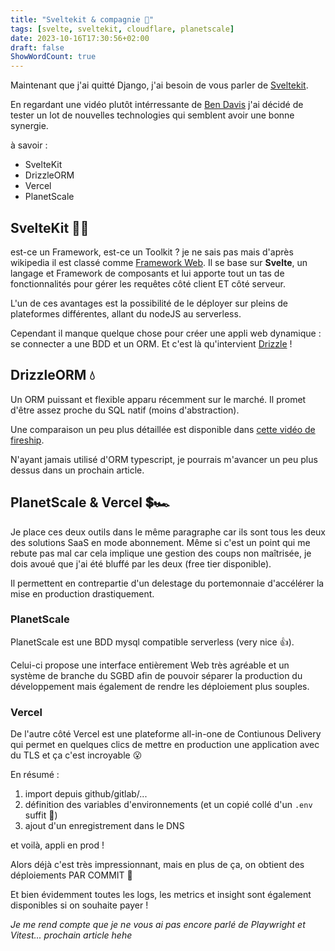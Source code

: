 ```yaml
---
title: "Sveltekit & compagnie 🧡"
tags: [svelte, sveltekit, cloudflare, planetscale]
date: 2023-10-16T17:30:56+02:00
draft: false
ShowWordCount: true
---
```


Maintenant que j'ai quitté Django, j'ai besoin de vous parler de [Sveltekit](https://kit.svelte.dev/).

En regardant une vidéo plutôt intérressante de [Ben Davis](https://www.youtube.com/watch?v=vnkyMcw0TZE) j'ai décidé de tester un lot de nouvelles technologies qui semblent avoir une bonne synergie.

à savoir :
* SvelteKit
* DrizzleORM
* Vercel
* PlanetScale

## SvelteKit 🧡✨

est-ce un Framework, est-ce un Toolkit ? je ne sais pas mais d'après wikipedia il est classé comme [Framework Web](https://en.wikipedia.org/wiki/Svelte). Il se base sur __Svelte__, un langage et Framework de composants et lui apporte tout un tas de fonctionnalités pour gérer les requêtes côté client ET côté serveur.

L'un de ces avantages est la possibilité de le déployer sur pleins de plateformes différentes, allant du nodeJS au serverless.

Cependant il manque quelque chose pour créer une appli web dynamique : se connecter a une BDD et un ORM. Et c'est là qu'intervient [Drizzle](https://orm.drizzle.team/) !

## DrizzleORM 💧

Un ORM puissant et flexible apparu récemment sur le marché. Il promet d'être assez proche du SQL natif (moins d'abstraction).

Une comparaison un peu plus détaillée est disponible dans [cette vidéo de fireship](https://www.youtube.com/watch?v=4QN1BzxF8wM&ab_channel=BeyondFireship).

N'ayant jamais utilisé d'ORM typescript, je pourrais m'avancer un peu plus dessus dans un prochain article.

## PlanetScale & Vercel 💲🏎️

Je place ces deux outils dans le même paragraphe car ils sont tous les deux des solutions SaaS en mode abonnement. 
Même si c'est un point qui me rebute pas mal car cela implique une gestion des coups non maîtrisée, je dois avoué que j'ai été bluffé par les deux (free tier disponible).

Il permettent en contrepartie d'un delestage du portemonnaie d'accélérer la mise en production drastiquement.

### PlanetScale

PlanetScale est une BDD mysql compatible serverless (very nice 👍).

Celui-ci propose une interface entièrement Web très agréable et un système de branche du SGBD afin de pouvoir séparer la production du développement mais également de rendre les déploiement plus souples.

### Vercel

De l'autre côté Vercel est une plateforme all-in-one de Contiunous Delivery qui permet en quelques clics de mettre en production une application avec du TLS et ça c'est incroyable 😮

En résumé :
1. import depuis github/gitlab/...
2. définition des variables d'environnements (et un copié collé d'un `.env` suffit 🤩)
3. ajout d'un enregistrement dans le DNS

et voilà, appli en prod !

Alors déjà c'est très impressionnant, mais en plus de ça, on obtient des déploiements PAR COMMIT 🥲

Et bien évidemment toutes les logs, les metrics et insight sont également disponibles si on souhaite payer !


_Je me rend compte que je ne vous ai pas encore parlé de Playwright et Vitest... prochain article hehe_